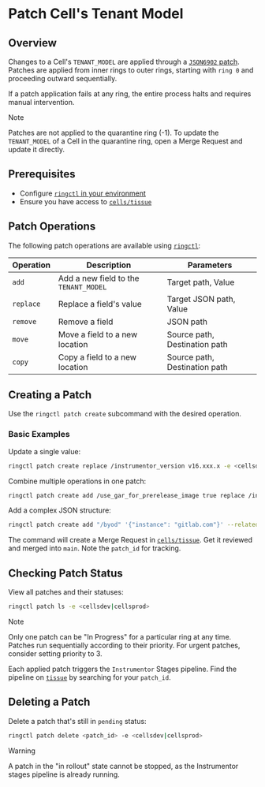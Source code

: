 # Patch Cell's Tenant Model

## Overview

Changes to a Cell's `TENANT_MODEL` are applied through a [`JSON6902` patch](https://datatracker.ietf.org/doc/html/rfc6902). Patches are applied from inner rings to outer rings, starting with `ring 0` and proceeding outward sequentially.

If a patch application fails at any ring, the entire process halts and requires manual intervention.

> [!note]
> Patches are not applied to the quarantine ring (-1). To update the `TENANT_MODEL` of a Cell in the quarantine ring, open a Merge Request and update it directly.

## Prerequisites

- Configure [`ringctl` in your environment](https://gitlab.com/gitlab-com/gl-infra/ringctl#preparing-your-environment)
- Ensure you have access to [`cells/tissue`](https://ops.gitlab.net/gitlab-com/gl-infra/cells/tissue/)

## Patch Operations

The following patch operations are available using [`ringctl`](https://gitlab.com/gitlab-com/gl-infra/ringctl):

| Operation | Description | Parameters |
|-----------|-------------|------------|
| `add` | Add a new field to the `TENANT_MODEL` | Target path, Value |
| `replace` | Replace a field's value | Target JSON path, Value |
| `remove` | Remove a field | JSON path |
| `move` | Move a field to a new location | Source path, Destination path |
| `copy` | Copy a field to a new location | Source path, Destination path |

## Creating a Patch

Use the `ringctl patch create` subcommand with the desired operation.

### Basic Examples

Update a single value:

```bash
ringctl patch create replace /instrumentor_version v16.xxx.x -e <cellsdev|cellsprod> --related-to "<issue_url>"
```

Combine multiple operations in one patch:

```bash
ringctl patch create add /use_gar_for_prerelease_image true replace /instrumentor_version v16.xxx.x --related-to <issue_id> --priority <3> -e <cellsdev|cellsprod>
```

Add a complex JSON structure:

```bash
ringctl patch create add "/byod" '{"instance": "gitlab.com"}' --related-to <issue_id> --priority <3> -e <cellsdev|cellsprod>
```

The command will create a Merge Request in [`cells/tissue`](https://ops.gitlab.net/gitlab-com/gl-infra/cells/tissue/). Get it reviewed and merged into `main`. Note the `patch_id` for tracking.

## Checking Patch Status

View all patches and their statuses:

```bash
ringctl patch ls -e <cellsdev|cellsprod>
```

> [!note]
> Only one patch can be "In Progress" for a particular ring at any time.
> Patches run sequentially according to their priority.
> For urgent patches, consider setting priority to 3.

Each applied patch triggers the `Instrumentor` Stages pipeline. Find the pipeline on [`tissue`](https://ops.gitlab.net/gitlab-com/gl-infra/cells/tissue/-/pipelines) by searching for your `patch_id`.

## Deleting a Patch

Delete a patch that's still in `pending` status:

```bash
ringctl patch delete <patch_id> -e <cellsdev|cellsprod>
```

> [!warning]
> A patch in the "in rollout" state cannot be stopped, as the Instrumentor stages pipeline is already running.
